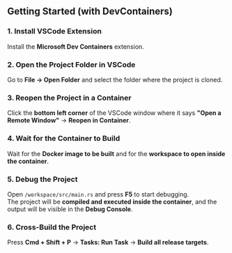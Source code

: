 ## Getting Started (with DevContainers)

### 1. Install VSCode Extension  
Install the **Microsoft Dev Containers** extension.

### 2. Open the Project Folder in VSCode  
Go to **File → Open Folder** and select the folder where the project is cloned.

### 3. Reopen the Project in a Container  
Click the **bottom left corner** of the VSCode window where it says **"Open a Remote Window"** → **Reopen in Container**.

### 4. Wait for the Container to Build  
Wait for the **Docker image to be built** and for the **workspace to open inside the container**.

### 5. Debug the Project  
Open `/workspace/src/main.rs` and press **F5** to start debugging.  
The project will be **compiled and executed inside the container**, and the output will be visible in the **Debug Console**.

### 6. Cross-Build the Project  
Press **Cmd + Shift + P** → **Tasks: Run Task** → **Build all release targets**.
